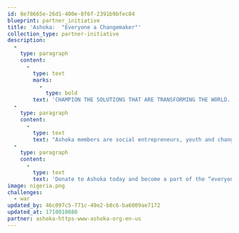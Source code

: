 ```yaml
---
id: 8e78665e-26d1-400e-8f6f-2391b9bfec84
blueprint: partner_initiative
title: 'Ashoka:  "Everyone a Changemaker"'
collection_type: partner-initiative
description:
  -
    type: paragraph
    content:
      -
        type: text
        marks:
          -
            type: bold
        text: 'CHAMPION THE SOLUTIONS THAT ARE TRANSFORMING THE WORLD.'
  -
    type: paragraph
    content:
      -
        type: text
        text: "Ashoka members are social entrepreneurs, youth and change leaders who are bringing a powerful framework to our communities, businesses, and schools that is needed for living and working together in a radically different world.\_"
  -
    type: paragraph
    content:
      -
        type: text
        text: 'Donate to Ashoka today and become a part of the “everyone a changemaker” movement!'
image: nigeria.png
challenges:
  - war
updated_by: 46c097c5-771c-49e2-b8c6-ba6009ae7172
updated_at: 1710010880
partner: ashoka-https-www-ashoka-org-en-us
---
```

